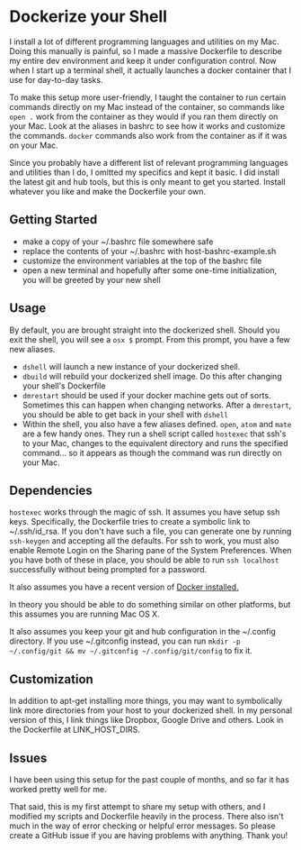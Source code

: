 # Dockerize your Shell

I install a lot of different programming languages and utilities on my Mac.
Doing this manually is painful, so I made a massive Dockerfile to describe my
entire dev environment and keep it under configuration control. Now when I start
up a terminal shell, it actually launches a docker container that I use for
day-to-day tasks.

To make this setup more user-friendly, I taught the container to run certain
commands directly on my Mac instead of the container, so commands like `open .`
work from the container as they would if you ran them directly on your Mac. Look
at the aliases in bashrc to see how it works and customize the commands.
`docker` commands also work from the container as if it was on your Mac.

Since you probably have a different list of relevant programming languages and
utilities than I do, I omitted my specifics and kept it basic. I did install the
latest git and hub tools, but this is only meant to get you started. Install
whatever you like and make the Dockerfile your own.

## Getting Started

* make a copy of your ~/.bashrc file somewhere safe
* replace the contents of your ~/.bashrc with host-bashrc-example.sh
* customize the environment variables at the top of the bashrc file
* open a new terminal and hopefully after some one-time initialization, you will
  be greeted by your new shell

## Usage

By default, you are brought straight into the dockerized shell. Should you exit
the shell, you will see a `osx $` prompt. From this prompt, you have a few new
aliases.

* `dshell` will launch a new instance of your dockerized shell.
* `dbuild` will rebuild your dockerized shell image. Do this after changing your
  shell's Dockerfile
* `dmrestart` should be used if your docker machine gets out of sorts. Sometimes
  this can happen when changing networks. After a `dmrestart`, you should be
  able to get back in your shell with `dshell`
* Within the shell, you also have a few aliases defined. `open`, `atom` and
  `mate` are a few handy ones. They run a shell script called `hostexec` that
  ssh's to your Mac, changes to the equivalent directory and runs the specified
  command... so it appears as though the command was run directly on your Mac.

## Dependencies

`hostexec` works through the magic of ssh. It assumes you have setup ssh keys.
Specifically, the Dockerfile tries to create a symbolic link to ~/.ssh/id_rsa.
If you don't have such a file, you can generate one by running `ssh-keygen` and
accepting all the defaults. For ssh to work, you must also enable Remote Login
on the Sharing pane of the System Preferences. When you have both of these in
place, you should be able to run `ssh localhost` successfully without being
prompted for a password.

It also assumes you have a recent version of [Docker
installed.](https://docs.docker.com/mac/step_one/)

In theory you should be able to do something similar on other platforms, but
this assumes you are running Mac OS X.

It also assumes you keep your git and hub configuration in the ~/.config
directory. If you use ~/.gitconfig instead, you can run
`mkdir -p ~/.config/git && mv ~/.gitconfig ~/.config/git/config` to fix it.

## Customization

In addition to apt-get installing more things, you may want to symbolically
link more directories from your host to your dockerized shell. In my personal
version of this, I link things like Dropbox, Google Drive and others. Look in
the Dockerfile at LINK_HOST_DIRS.

## Issues

I have been using this setup for the past couple of months, and so far it has
worked pretty well for me.

That said, this is my first attempt to share my setup with others, and I
modified my scripts and Dockerfile heavily in the process. There also isn't much
in the way of error checking or helpful error messages. So please create a
GitHub issue if you are having problems with anything. Thank you!
